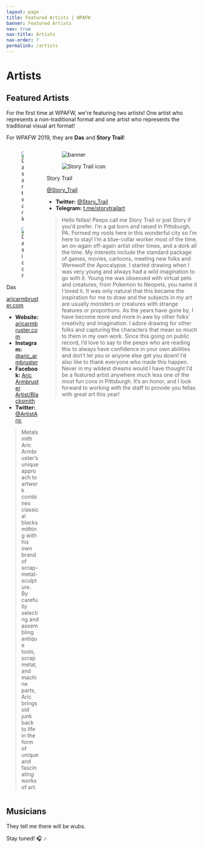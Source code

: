 ```yaml
---
layout: page
title: Featured Artists | WPAFW
banner: Featured Artists
nav: true
nav-title: Artists
nav-order: 7
permalink: /artists
---
```


# Artists

## Featured Artists

For the first time at WPAFW, we're featuring two artists!  One artist who represents a non-traditional format and one artist who represents the traditional visual art format!

For WPAFW 2019, they are **Das** and **Story Trail**!

<div class="columns is-centered">

<div class="column is-one-half">

<div class="card">
<div class="card-image">
<figure class="image is-12by7">
<img src="http://aricarmbruster.com/wp-content/uploads/2017/03/rose2.jpg" alt="Das artwork">
</figure>
</div>
<div class="card-content">
<div class="media">
<div class="media-left">
<figure class="image is-48x48">
<img src="http://aricarmbruster.com/wp-content/uploads/2017/02/logo-draft-02.png" alt="Das icon">
</figure>
</div>
<div class="media-content">
<p class="title is-4">Das</p>
<p class="subtitle is-6"><a href="http://aricarmbruster.com/">aricarmbruster.com</a></p>
</div>
</div>
<div class="content">

* **Website:** [aricarmbruster.com](http://aricarmbruster.com/)
* **Instagram:** [@aric_armbruster](https://www.instagram.com/aric_armbruster/)
* **Facebook:** [Aric Armbruster Artist/Blacksmith](https://www.facebook.com/AricArmbrusterArt/)
* **Twitter:** [@ArtistAric](https://twitter.com/artisteric)

> Metalsmith Aric Armbruster’s unique approach to artwork combines classical blacksmithing with his own brand of scrap-metal-sculpture.  By carefully selecting and assembling antique tools, scrap metal, and machine parts, Aric brings old junk back to life in the form of unique and fascinating works of art.

</div>
</div>
</div>

</div>

<div class="column is-one-half">

<div class="card">

<div class="card-image">
<figure class="image is-15by5">
<img src="{{site.baseurl}}/assets/img/story-trail.png" alt="banner">
</figure>
</div>

<div class="card-content">
<div class="media">
<div class="media-left">
<figure class="image is-48x48">
<img src="https://pbs.twimg.com/profile_images/1034230425798017024/YMLhnsen_400x400.jpg" alt="Story Trail icon">
</figure>
</div>
<div class="media-content">
<p class="title is-4">Story Trail</p>
<p class="subtitle is-6"><a href="https://twitter.com/story_trail">@Story_Trail</a></p>
</div>
</div>
<div class="content">

* **Twitter:** [@Story_Trail](https://twitter.com/story_trail)
* **Telegram:** [t.me/storytrailart](https://t.me/storytrailart)

> Hello fellas! Peeps call me Story Trail or just Story if you’d prefer. I’m a gal born and raised in Pittsburgh, PA. Formed my roots here in this wonderful city so I’m here to stay! I’m a blue-collar worker most of the time, an on-again off-again artist other times, and a dork all the time. My interests include the standard package of games, movies, cartoons, meeting new folks and Werewolf the Apocalypse. I started drawing when I was very young and always had a wild imagination to go with it. Young me was obsessed with virtual pets and creatures; from Pokemon to Neopets, you name it I loved it. It was only natural that this became the inspiration for me to draw and the subjects in my art are usually monsters or creatures with strange features or proportions. As the years have gone by, I have become more and more in awe by other folks’ creativity and imagination. I adore drawing for other folks and capturing the characters that mean so much to them in my own work. Since this going on public record, I’d love to say to the peeps who are reading this to always have confidence in your own abilities and don’t let you or anyone else get you down!  I’d also like to thank everyone who made this happen. Never in my wildest dreams would I have thought I’d be a featured artist anywhere much less one of the most fun cons in Pittsburgh. It’s an honor, and I look forward to working with the staff to provide you fellas with great art this year!

</div>
</div>

</div>

</div>

</div>

## Musicians

They tell me there will be wubs.

Stay tuned! 🎧 🎶